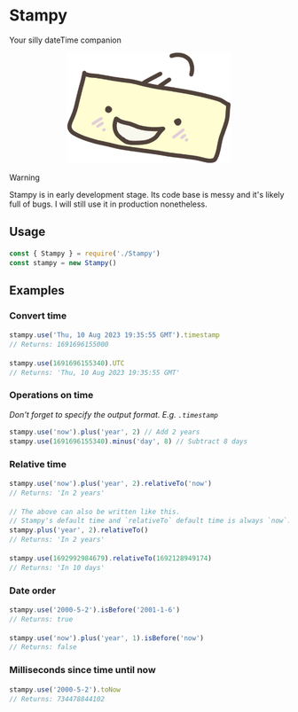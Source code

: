 # Stampy
Your silly dateTime companion

<p align="center"> <img src="./logo.png" width="auto" height="200px" alt="WSD logo" /> </p>

> [!WARNING]  
> Stampy is in early development stage. Its code base is messy and it's likely full of bugs. I will still use it in production nonetheless.

## Usage
```js
const { Stampy } = require('./Stampy')
const stampy = new Stampy()
```

## Examples

### Convert time
```js
stampy.use('Thu, 10 Aug 2023 19:35:55 GMT').timestamp
// Returns: 1691696155000

stampy.use(1691696155340).UTC
// Returns: 'Thu, 10 Aug 2023 19:35:55 GMT'
```

### Operations on time
*Don't forget to specify the output format. E.g. `.timestamp`*
```js
stampy.use('now').plus('year', 2) // Add 2 years
stampy.use(1691696155340).minus('day', 8) // Subtract 8 days
```

### Relative time
```js
stampy.use('now').plus('year', 2).relativeTo('now')
// Returns: 'In 2 years'

// The above can also be written like this.
// Stampy's default time and `relativeTo` default time is always `now`.
stampy.plus('year', 2).relativeTo()
// Returns: 'In 2 years'

stampy.use(1692992984679).relativeTo(1692128949174)
// Returns: 'In 10 days'
```

### Date order
```js
stampy.use('2000-5-2').isBefore('2001-1-6')
// Returns: true

stampy.use('now').plus('year', 1).isBefore('now')
// Returns: false
```


### Milliseconds since time until now
```js
stampy.use('2000-5-2').toNow
// Returns: 734478844102
```